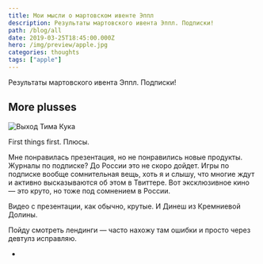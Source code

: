 ```yaml
---
title: Мои мысли о мартовском ивенте Эппл
description: Результаты мартовского ивента Эппл. Подписки!
path: /blog/all
date: 2019-03-25T18:45:00.000Z
hero: /img/preview/apple.jpg
categories: thoughts
tags: ["apple"]
---
```


Результаты мартовского ивента Эппл. Подписки!

## More plusses

![Выход Тима Кука](/img/tim.jpg "Выход Тима Кука")

First things first. Плюсы.

Мне понравилась презентация, но не понравились новые продукты. Журналы по подписке? До России это не скоро дойдет. Игры по подписке вообще сомнительная вещь, хоть я и слышу, что многие ждут и активно высказываются об этом в Твиттере. Вот эксклюзивное кино — это круто, но тоже под сомнением в России.

Видео с презентации, как обычно, крутые. И Динеш из Кремниевой Долины.

Пойду смотреть лендинги — часто нахожу там ошибки и просто через девтулз исправляю.

+
